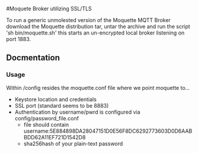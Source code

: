 #Moquete Broker utilizing SSL/TLS

To run a generic unmolested version of the Moquette MQTT Broker download the Moquette distribution tar, untar the archive and run the script 'sh bin/moquette.sh'
this starts an un-encrypted local broker listening on port 1883.


## Docmentation
### Usage
Within /config resides the moquette.conf file where we point moquette to...
* Keystore location and credentials	
* SSL port (standard seems to be 8883)
* Authentication by username/pwrd is configured via config/password_file.conf
  * file should contain username:5E884898DA28047151D0E56F8DC6292773603D0D6AABBDD62A11EF721D1542D8
  * sha256hash of your plain-text password



